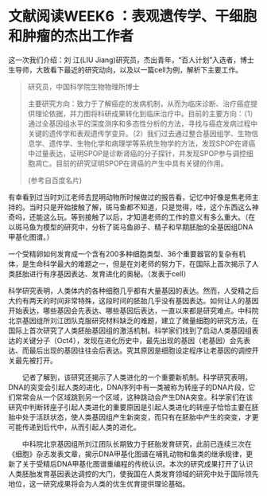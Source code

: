 # 文献阅读WEEK6 ：表观遗传学、干细胞和肿瘤的杰出工作者

这一次我们介绍：刘 江(LIU Jiang)研究员，杰出青年，“百人计划”入选者，博士生导师，大致看下最近的研究动向，以及以一篇cell为例，解析下主要工作。

> 研究员，中国科学院生物物理所博士
>
> 主要研究方向：致力于了解癌症的发病机制，从而为临床诊断、治疗癌症提供理论依据，并力图将科研成果转化到临床治疗中。目前的主要方向：（1）通过全基因组水平的深度测序和多态性分析的方法，寻找与癌症发病过程中关键的遗传学和表观遗传学变异。（2）我们过去通过整合基因组学、生物信息学、遗传学、生物化学和病理学等系统生物学的方法，发现SPOP在肾癌中过量表达，证明SPOP是诊断肾癌的分子探针，并发现SPOP参与调控细胞凋亡。目前的研究证明SPOP在肾癌的产生中具有关键的作用。
>
> (参考自百度名片)

有幸看到过当时刘江老师去昆明动物所时候做过的报告看，记忆中好像是焦老师主持的。当时只是开始接触了解，斑马鱼都不知道，只是觉得，哇，这个东西这么神奇吗，还能这么玩。等到接触了以后，才知道老师的工作的意义有多么重大。（在以斑马鱼为模型的研究中，分析了斑马鱼卵子、精子和早期胚胎的全基因组DNA甲基化图谱。）

一个受精卵如何发育成一个含有200多种细胞类型、36个重要器官的复杂有机体，是生命科学最大的难题之一，但是在刘老师的努力下，在国际上首次揭示了人类胚胎进行有序基因表达、发育进化的奥秘。（发表于cell）

科学研究表明，人类体内的各种细胞几乎都有大量基因的表达。然而，人受精之后大约有两天的时间非常特殊，这段时间的胚胎几乎没有基因表达。如何让人的基因开始表达，哪些基因会先表达、哪些基因后表达，一直以来都是研究难点。中科院北京基因组所刘江团队克服研究材料缺乏的难题，建立了微量细胞的研究方法，在国际上首次研究了人类胚胎基因组的激活机制。科学家们找到了启动人类基因组表达的关键分子（Oct4），发现在进化历史中，最先出现的基因（老基因）会先表达、而最后出现的基因往往会后表达。究其原因是细胞设定程序让老基因的调控开关最先被打开。

　　记者了解到，该研究还揭示了人类进化的一个重要新机制。科学研究表明，DNA的突变会引起人类的进化，DNA序列中有一类被称为转座子的DNA片段，它们常常会从一个区域跳到另一个区域，这种跳动会产生DNA突变。科学家们在该研究中判断转座子引起人类进化的重要原因是引起人类进化的转座子恰恰主要在胚胎中处于活跃状态，使人类基因组产生新突变，而只有在胚胎中产生的突变，才更可能传递到后代中，从而引起人类的进化。

　　中科院北京基因组所刘江团队长期致力于胚胎发育研究，此前已连续三次在《细胞》杂志发表文章，揭示DNA甲基化图谱在哺乳动物和鱼类的继承规律，更新了关于受精后DNA甲基化图谱重编程的传统认识。本次的研究成果打开了认识人类胚胎发育基因表达调控的大门，使我国在人类发育领域的研究中处于国际领先地位，这一研究成果将会为人类的优生优育提供理论基础。